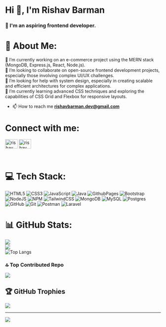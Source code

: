 <h1>Hi 👋, I'm Rishav Barman</h1>
<h3>🔭 I'm an aspiring frontend developer.</h3>

# 💫 About Me:
🔭 I’m currently working on an e-commerce project using the MERN stack (MongoDB, Express.js, React, Node.js).<br>👯 I’m looking to collaborate on open-source frontend development projects, especially those involving complex UI/UX challenges.<br>🤝 I’m looking for help with system design, especially in creating scalable and efficient architectures for complex applications.<br>🌱  I’m currently learning advanced CSS techniques and exploring the capabilities of CSS Grid and Flexbox for responsive layouts.<br>


- 📫 How to reach me **rishavbarman.dev@gmail.com**

<h1 align="left">Connect with me:</h1>
<p align="left">
<a href="https://codepen.io/rishav barman" target="blank"><img align="center" src="https://raw.githubusercontent.com/rahuldkjain/github-profile-readme-generator/master/src/images/icons/Social/codepen.svg" alt="rishav barman" height="30" width="40" /></a>
<a href="https://linkedin.com/in/rishav barman" target="blank"><img align="center" src="https://raw.githubusercontent.com/rahuldkjain/github-profile-readme-generator/master/src/images/icons/Social/linked-in-alt.svg" alt="rishav barman" height="30" width="40" /></a>
</p><br>

# 💻 Tech Stack:
![HTML5](https://img.shields.io/badge/html5-%23E34F26.svg?style=for-the-badge&logo=html5&logoColor=white) ![CSS3](https://img.shields.io/badge/css3-%231572B6.svg?style=for-the-badge&logo=css3&logoColor=white) ![JavaScript](https://img.shields.io/badge/javascript-%23323330.svg?style=for-the-badge&logo=javascript&logoColor=%23F7DF1E) ![Java](https://img.shields.io/badge/java-%23ED8B00.svg?style=for-the-badge&logo=openjdk&logoColor=white) ![GithubPages](https://img.shields.io/badge/github%20pages-121013?style=for-the-badge&logo=github&logoColor=white) ![Bootstrap](https://img.shields.io/badge/bootstrap-%238511FA.svg?style=for-the-badge&logo=bootstrap&logoColor=white) ![NodeJS](https://img.shields.io/badge/node.js-6DA55F?style=for-the-badge&logo=node.js&logoColor=white) ![NPM](https://img.shields.io/badge/NPM-%23CB3837.svg?style=for-the-badge&logo=npm&logoColor=white) ![TailwindCSS](https://img.shields.io/badge/tailwindcss-%2338B2AC.svg?style=for-the-badge&logo=tailwind-css&logoColor=white) ![MongoDB](https://img.shields.io/badge/MongoDB-%234ea94b.svg?style=for-the-badge&logo=mongodb&logoColor=white) ![MySQL](https://img.shields.io/badge/mysql-4479A1.svg?style=for-the-badge&logo=mysql&logoColor=white) ![Postgres](https://img.shields.io/badge/postgres-%23316192.svg?style=for-the-badge&logo=postgresql&logoColor=white) ![GitHub](https://img.shields.io/badge/github-%23121011.svg?style=for-the-badge&logo=github&logoColor=white) ![Git](https://img.shields.io/badge/git-%23F05033.svg?style=for-the-badge&logo=git&logoColor=white) ![Postman](https://img.shields.io/badge/Postman-FF6C37?style=for-the-badge&logo=postman&logoColor=white) ![Laravel](https://img.shields.io/badge/laravel-%23FF2D20.svg?style=for-the-badge&logo=laravel&logoColor=white)

# 📊 GitHub Stats:
![](https://github-readme-stats.vercel.app/api?username=rishavbarman-dev&theme=dark&hide_border=true&include_all_commits=false&count_private=false)<br/>
![](https://github-readme-streak-stats.herokuapp.com/?user=rishavbarman-dev&theme=dark&hide_border=true)<br/>
![Top Langs](https://github-readme-stats.vercel.app/api/top-langs/?username=rishavbarman-dev&theme=dark&hide)


### 🔝 Top Contributed Repo
![](https://github-contributor-stats.vercel.app/api?username=rishavbarman-dev&limit=5&theme=react&combine_all_yearly_contributions=true)

## 🏆 GitHub Trophies
![](https://github-profile-trophy.vercel.app/?username=rishavbarman-dev&theme=dark&no-frame=true&no-bg=false&margin-w=4)

---
[![](https://visitcount.itsvg.in/api?id=rishavbarman-dev&icon=0&color=0)](https://visitcount.itsvg.in)



<!-- Proudly created with GPRM ( https://gprm.itsvg.in ) -->

<!-- Proudly created with GPRM ( https://gprm.itsvg.in ) -->
